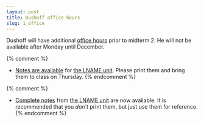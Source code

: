 ```yaml
---
layout: post
title: Dushoff office hours
slug: 1_office
---
```


Dushoff will have additional [office hours](/office.html) prior to midterm 2. He will not be available after Monday until December.

{% comment %} 
* [Notes are available](/materials/UNAME.handouts.pdf) for [the LNAME unit](/UNAME.html). Please print them and bring them to class on Thursday.
{% endcomment %} 

{% comment %} 
* [Complete notes](/materials/UNAME.complete.pdf) from [the LNAME unit](/UNAME.html) are now available. It is recommended that you _don't_ print them, but just use them for reference.
{% endcomment %} 

